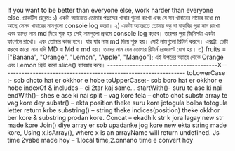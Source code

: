 If you want to be better than everyone else, work harder than everyone else.
প্রাকটিস প্রব্লেম: 
১) একটা অ্যারেতে তোমার পছন্দের খাবার গুলো রাখো এবং যে সব খাবারের নামের মধ্যে m আছে সেসব খাবারের নামগুলো console log করো। 
২) একটা অ্যারেতে তোমার বন্ধু বা বান্ধুবির পুরা নাম রাখো এবং যাদের নাম md দিয়ে শুরু হয় সেই নামগুলো প্রথমে console log করবে। তারপর পুরা জিনিসটা একটা ফাংশনে রাখো। এবং তোমার কাজ হবে। যার যার নাম md দিয়ে শুরু হয়। সেই নামগুলো রিটার্ন করবে। 
এক্সট্রা: চেষ্টা করবে কারো নাম যদি MD বা Md বা md হয়। তাদের নাম যেন তোমার রিটার্ন রেজাল্টে যোগ হয়। 
৩) fruits = ["Banana", "Orange", "Lemon", "Apple", "Mango"];
এই উপরের অ্যারে থেকে Orange এবং Lemon প্রিন্ট করো slice() ব্যাবহার করে।
---------------------------------------X-----------------------------------------------------------------
toLowerCase :- sob choto hat er okkhor e hobe
toUpperCase:- sob boro hat er okkhor e hobe
indexOf & includes – ei 2tar kaj same…
startWith()- suru te ase ki nai
endWith()- shes e ase ki nai
split – vag kore fela – choto chot substr array te vag kore dey
substr() – ekta position theke suru kore jotogula bolba totogula letter return krbe
substring() – string theke indices(position) theke okkhor ber kore & substring prodan kore.
Concat – ekadhik str k jora lagay new str made kore
Join() diye array er sob upadanke jog kore new ekta string made kore,
Using x.isArray(), where x is an arrayName will return undefined.
Js time 2vabe made hoy – 1.local time,2.onnano time e convert hoy
